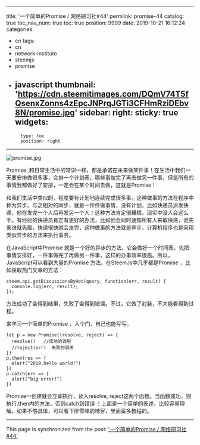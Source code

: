 
---
title: '一个简单的Promise / 网络研习社#44'
permlink: promise-44
catalog: true
toc_nav_num: true
toc: true
position: 9999
date: 2019-10-21 16:12:24
categories:
- cn
tags:
- cn
- network-institute
- steemjs
- promise
- javascript
thumbnail: 'https://cdn.steemitimages.com/DQmV74T5fQsenxZonns4zEpcJNPrqJGTi3CFHmRziDEbv8N/promise.jpg'
sidebar:
    right:
        sticky: true
widgets:
    -
        type: toc
        position: right
---


![promise.jpg](https://cdn.steemitimages.com/DQmV74T5fQsenxZonns4zEpcJNPrqJGTi3CFHmRziDEbv8N/promise.jpg)

Promise ,和日常生活中的常识一样，都是承诺在未来做某件事！在生活中我们一天要安排做很多事，会排一个计划表，哪些事做完了再去做另一件事，但是所有的事情我都做好了安排，一定会在某个时间去做，这就是Promise！

和我们生活中类似的，程度要有计划地连续完成很多事，这种做事的方法在程序中称为异步。与之相对的同步，就是一件件做事情，没有计划。比如快递员派发快递，他在发完一个人后再发另一个人！这种方法肯定很糟糕，现实中没人会这么干。有经验的快递员肯定有更好的办法，比如他会同时通知所有人来取快递，谁先来谁就先取，快递很快就会发完，这种做事的方法就是异步。计算机程序也是采用类似异步的方法来执行事务。

在JavaScript中Promise 就是一个好的异步的方法。它会做好一个时间表，先把事情安排好，一件事做完了再做另一件事，这样的办事效率很高。所以，JavaScript可以看到大量的Promise 方法。在SteemJs中几乎都是Promise ，比如获取热门文章的方法：
```
steem.api.getDiscussionsByHot(query, function(err, result) {
  console.log(err, result);
});
```
方法成功了会得到结果，失败了会得到错误。不过，它做了封装，不大能看得到过程。

来学习一个简单的Promise ，入个门，自己也能写写。
```
let p = new Promise((resolve, reject) => {
  resolve()   //成功的调用
  //reject(err)  失败的调用
})
p.then(res => {
  alert("2019,hello world!")
})
p.catch(err => {
  alert("big error!")
})
```
Promise一创建就会立即执行，读入resolve, reject这两个函数。当函数成功，则执行.then内的方法，否则catch到错误 ！上面是一个简单的表述，比较容易理解。如果不够具体，可以看下廖雪峰的博客，里面蛮多教程的。

- - -

This page is synchronized from the post: ['一个简单的Promise / 网络研习社#44'](https://steemit.com/@lemooljiang/promise-44)
